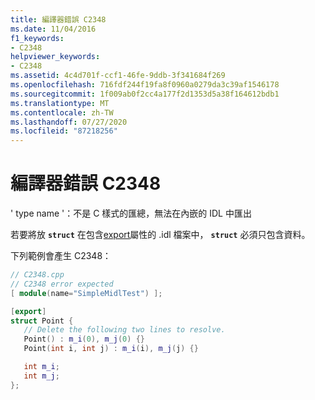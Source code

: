 ```yaml
---
title: 編譯器錯誤 C2348
ms.date: 11/04/2016
f1_keywords:
- C2348
helpviewer_keywords:
- C2348
ms.assetid: 4c4d701f-ccf1-46fe-9ddb-3f341684f269
ms.openlocfilehash: 716fdf244f19fa8f0960a0279da3c39af1546178
ms.sourcegitcommit: 1f009ab0f2cc4a177f2d1353d5a38f164612bdb1
ms.translationtype: MT
ms.contentlocale: zh-TW
ms.lasthandoff: 07/27/2020
ms.locfileid: "87218256"
---
```

# <a name="compiler-error-c2348"></a>編譯器錯誤 C2348

' type name '：不是 C 樣式的匯總，無法在內嵌的 IDL 中匯出

若要將放 **`struct`** 在包含[export](../../windows/export.md)屬性的 .idl 檔案中， **`struct`** 必須只包含資料。

下列範例會產生 C2348：

```cpp
// C2348.cpp
// C2348 error expected
[ module(name="SimpleMidlTest") ];

[export]
struct Point {
   // Delete the following two lines to resolve.
   Point() : m_i(0), m_j(0) {}
   Point(int i, int j) : m_i(i), m_j(j) {}

   int m_i;
   int m_j;
};
```
